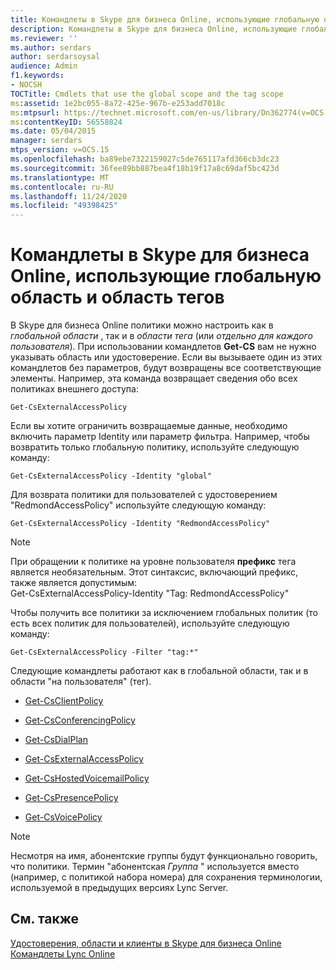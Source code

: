 ```yaml
---
title: Командлеты в Skype для бизнеса Online, использующие глобальную область и область тегов
description: Командлеты в Skype для бизнеса Online, использующие глобальную область и область тегов.
ms.reviewer: ''
ms.author: serdars
author: serdarsoysal
audience: Admin
f1.keywords:
- NOCSH
TOCTitle: Cmdlets that use the global scope and the tag scope
ms:assetid: 1e2bc055-8a72-425e-967b-e253add7018c
ms:mtpsurl: https://technet.microsoft.com/en-us/library/Dn362774(v=OCS.15)
ms:contentKeyID: 56558824
ms.date: 05/04/2015
manager: serdars
mtps_version: v=OCS.15
ms.openlocfilehash: ba89ebe7322159027c5de765117afd366cb3dc23
ms.sourcegitcommit: 36fee89bb887bea4f18b19f17a8c69daf5bc423d
ms.translationtype: MT
ms.contentlocale: ru-RU
ms.lasthandoff: 11/24/2020
ms.locfileid: "49398425"
---
```

# <a name="cmdlets-in-skype-for-business-online-that-use-the-global-scope-and-the-tag-scope"></a>Командлеты в Skype для бизнеса Online, использующие глобальную область и область тегов

 


В Skype для бизнеса Online политики можно настроить как в *глобальной области* , так и в *области тега* (или *отдельно для каждого пользователя*). При использовании командлетов **Get-CS** вам не нужно указывать область или удостоверение. Если вы вызываете один из этих командлетов без параметров, будут возвращены все соответствующие элементы. Например, эта команда возвращает сведения обо всех политиках внешнего доступа:

    Get-CsExternalAccessPolicy

Если вы хотите ограничить возвращаемые данные, необходимо включить параметр Identity или параметр фильтра. Например, чтобы возвратить только глобальную политику, используйте следующую команду:

    Get-CsExternalAccessPolicy -Identity "global"

Для возврата политики для пользователей с удостоверением "RedmondAccessPolicy" используйте следующую команду:

    Get-CsExternalAccessPolicy -Identity "RedmondAccessPolicy"


> [!NOTE]  
> При обращении к политике на уровне пользователя <STRONG>префикс</STRONG> тега является необязательным. Этот синтаксис, включающий префикс, также является допустимым:<BR>Get-CsExternalAccessPolicy-Identity "Tag: RedmondAccessPolicy"



Чтобы получить все политики за исключением глобальных политик (то есть всех политик для пользователей), используйте следующую команду:

    Get-CsExternalAccessPolicy -Filter "tag:*"

Следующие командлеты работают как в глобальной области, так и в области "на пользователя" (тег).

  - [Get-CsClientPolicy](https://technet.microsoft.com/library/gg398830\(v=ocs.15\))

  - [Get-CsConferencingPolicy](https://technet.microsoft.com/library/gg398293\(v=ocs.15\))

  - [Get-CsDialPlan](https://technet.microsoft.com/library/gg413043\(v=ocs.15\))

  - [Get-CsExternalAccessPolicy](https://technet.microsoft.com/library/gg425805\(v=ocs.15\))

  - [Get-CsHostedVoicemailPolicy](https://technet.microsoft.com/library/gg398348\(v=ocs.15\))

  - [Get-CsPresencePolicy](https://technet.microsoft.com/library/gg398463\(v=ocs.15\))

  - [Get-CsVoicePolicy](https://technet.microsoft.com/library/gg398101\(v=ocs.15\))


> [!NOTE]  
> Несмотря на имя, абонентские группы будут функционально говорить, что политики. Термин "абонентская <EM>Группа</EM> " используется вместо (например, с политикой набора номера) для сохранения терминологии, используемой в предыдущих версиях Lync Server.



## <a name="see-also"></a>См. также


[Удостоверения, области и клиенты в Skype для бизнеса Online](identities-scopes-and-tenants-in-skype-for-business-online.md)  
[Командлеты Lync Online](https://technet.microsoft.com/library/dn362817\(v=ocs.15\))

